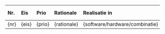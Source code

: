 | Nr.  | Eis   | Prio   | Rationale   | Realisatie in                  | Realisatie door | Bewijs   |
|:-----|:------|:-------|:------------|:-------------------------------|:----------------|:---------|
| {nr} | {eis} | {prio} | {rationale} | {software/hardware/combinatie} | {partij}        | {bewijs} |
